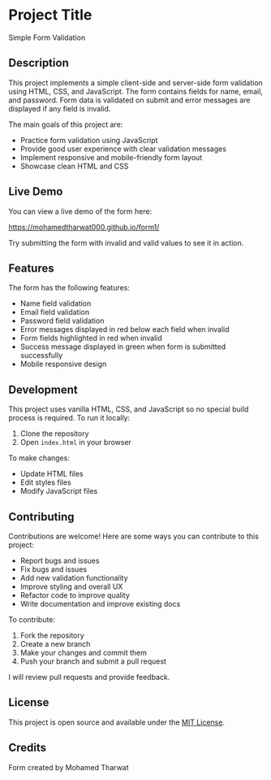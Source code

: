 # Project Title

Simple Form Validation

## Description

This project implements a simple client-side and server-side form validation using HTML, CSS, and JavaScript. The form contains fields for name, email, and password. Form data is validated on submit and error messages are displayed if any field is invalid.

The main goals of this project are:

- Practice form validation using JavaScript
- Provide good user experience with clear validation messages
- Implement responsive and mobile-friendly form layout
- Showcase clean HTML and CSS

## Live Demo

You can view a live demo of the form here:

https://mohamedtharwat000.github.io/form1/

Try submitting the form with invalid and valid values to see it in action.

## Features

The form has the following features:

- Name field validation 
- Email field validation 
- Password field validation 
- Error messages displayed in red below each field when invalid
- Form fields highlighted in red when invalid
- Success message displayed in green when form is submitted successfully
- Mobile responsive design

## Development

This project uses vanilla HTML, CSS, and JavaScript so no special build process is required. To run it locally:

1. Clone the repository
2. Open `index.html` in your browser

To make changes:

- Update HTML files
- Edit styles files
- Modify JavaScript files

## Contributing

Contributions are welcome! Here are some ways you can contribute to this project:

- Report bugs and issues
- Fix bugs and issues
- Add new validation functionality
- Improve styling and overall UX
- Refactor code to improve quality
- Write documentation and improve existing docs

To contribute:

1. Fork the repository
2. Create a new branch
3. Make your changes and commit them
4. Push your branch and submit a pull request

I will review pull requests and provide feedback.

## License

This project is open source and available under the [MIT License](LICENSE).

## Credits

Form created by Mohamed Tharwat

